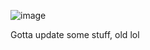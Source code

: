 ![image](https://user-images.githubusercontent.com/126505897/221907898-df8ee69d-3acb-4f53-bf11-f944140f5ef1.png)

Gotta update some stuff, old lol
